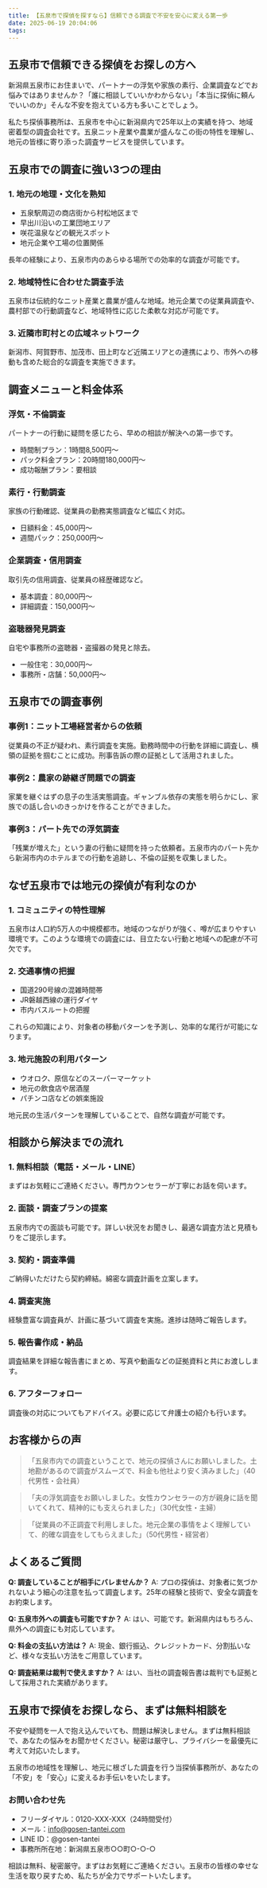 ```yaml
---
title: 【五泉市で探偵を探すなら】信頼できる調査で不安を安心に変える第一歩
date: 2025-06-19 20:04:06
tags:
---
```


## 五泉市で信頼できる探偵をお探しの方へ

新潟県五泉市にお住まいで、パートナーの浮気や家族の素行、企業調査などでお悩みではありませんか？「誰に相談していいかわからない」「本当に探偵に頼んでいいのか」そんな不安を抱えている方も多いことでしょう。

私たち探偵事務所は、五泉市を中心に新潟県内で25年以上の実績を持つ、地域密着型の調査会社です。五泉ニット産業や農業が盛んなこの街の特性を理解し、地元の皆様に寄り添った調査サービスを提供しています。

## 五泉市での調査に強い3つの理由

### 1. 地元の地理・文化を熟知
- 五泉駅周辺の商店街から村松地区まで
- 早出川沿いの工業団地エリア
- 咲花温泉などの観光スポット
- 地元企業や工場の位置関係

長年の経験により、五泉市内のあらゆる場所での効率的な調査が可能です。

### 2. 地域特性に合わせた調査手法
五泉市は伝統的なニット産業と農業が盛んな地域。地元企業での従業員調査や、農村部での行動調査など、地域特性に応じた柔軟な対応が可能です。

### 3. 近隣市町村との広域ネットワーク
新潟市、阿賀野市、加茂市、田上町など近隣エリアとの連携により、市外への移動も含めた総合的な調査を実施できます。

## 調査メニューと料金体系

### 浮気・不倫調査
パートナーの行動に疑問を感じたら、早めの相談が解決への第一歩です。
- 時間制プラン：1時間8,500円〜
- パック料金プラン：20時間180,000円〜
- 成功報酬プラン：要相談

### 素行・行動調査
家族の行動確認、従業員の勤務実態調査など幅広く対応。
- 日額料金：45,000円〜
- 週間パック：250,000円〜

### 企業調査・信用調査
取引先の信用調査、従業員の経歴確認など。
- 基本調査：80,000円〜
- 詳細調査：150,000円〜

### 盗聴器発見調査
自宅や事務所の盗聴器・盗撮器の発見と除去。
- 一般住宅：30,000円〜
- 事務所・店舗：50,000円〜

## 五泉市での調査事例

### 事例1：ニット工場経営者からの依頼
従業員の不正が疑われ、素行調査を実施。勤務時間中の行動を詳細に調査し、横領の証拠を掴むことに成功。刑事告訴の際の証拠として活用されました。

### 事例2：農家の跡継ぎ問題での調査
家業を継ぐはずの息子の生活実態調査。ギャンブル依存の実態を明らかにし、家族での話し合いのきっかけを作ることができました。

### 事例3：パート先での浮気調査
「残業が増えた」という妻の行動に疑問を持った依頼者。五泉市内のパート先から新潟市内のホテルまでの行動を追跡し、不倫の証拠を収集しました。

## なぜ五泉市では地元の探偵が有利なのか

### 1. コミュニティの特性理解
五泉市は人口約5万人の中規模都市。地域のつながりが強く、噂が広まりやすい環境です。このような環境での調査には、目立たない行動と地域への配慮が不可欠です。

### 2. 交通事情の把握
- 国道290号線の混雑時間帯
- JR磐越西線の運行ダイヤ
- 市内バスルートの把握

これらの知識により、対象者の移動パターンを予測し、効率的な尾行が可能になります。

### 3. 地元施設の利用パターン
- ウオロク、原信などのスーパーマーケット
- 地元の飲食店や居酒屋
- パチンコ店などの娯楽施設

地元民の生活パターンを理解していることで、自然な調査が可能です。

## 相談から解決までの流れ

### 1. 無料相談（電話・メール・LINE）
まずはお気軽にご連絡ください。専門カウンセラーが丁寧にお話を伺います。

### 2. 面談・調査プランの提案
五泉市内での面談も可能です。詳しい状況をお聞きし、最適な調査方法と見積もりをご提示します。

### 3. 契約・調査準備
ご納得いただけたら契約締結。綿密な調査計画を立案します。

### 4. 調査実施
経験豊富な調査員が、計画に基づいて調査を実施。進捗は随時ご報告します。

### 5. 報告書作成・納品
調査結果を詳細な報告書にまとめ、写真や動画などの証拠資料と共にお渡しします。

### 6. アフターフォロー
調査後の対応についてもアドバイス。必要に応じて弁護士の紹介も行います。

## お客様からの声

> 「五泉市内での調査ということで、地元の探偵さんにお願いしました。土地勘があるので調査がスムーズで、料金も他社より安く済みました」（40代男性・会社員）

> 「夫の浮気調査をお願いしました。女性カウンセラーの方が親身に話を聞いてくれて、精神的にも支えられました」（30代女性・主婦）

> 「従業員の不正調査で利用しました。地元企業の事情をよく理解していて、的確な調査をしてもらえました」（50代男性・経営者）

## よくあるご質問

**Q: 調査していることが相手にバレませんか？**
A: プロの探偵は、対象者に気づかれないよう細心の注意を払って調査します。25年の経験と技術で、安全な調査をお約束します。

**Q: 五泉市外への調査も可能ですか？**
A: はい、可能です。新潟県内はもちろん、県外への調査にも対応しています。

**Q: 料金の支払い方法は？**
A: 現金、銀行振込、クレジットカード、分割払いなど、様々な支払い方法をご用意しています。

**Q: 調査結果は裁判で使えますか？**
A: はい、当社の調査報告書は裁判でも証拠として採用された実績があります。

## 五泉市で探偵をお探しなら、まずは無料相談を

不安や疑問を一人で抱え込んでいても、問題は解決しません。まずは無料相談で、あなたの悩みをお聞かせください。秘密は厳守し、プライバシーを最優先に考えて対応いたします。

五泉市の地域性を理解し、地元に根ざした調査を行う当探偵事務所が、あなたの「不安」を「安心」に変えるお手伝いをいたします。

### お問い合わせ先
- フリーダイヤル：0120-XXX-XXX（24時間受付）
- メール：info@gosen-tantei.com
- LINE ID：@gosen-tantei
- 事務所所在地：新潟県五泉市○○町○-○-○

相談は無料、秘密厳守。まずはお気軽にご連絡ください。五泉市の皆様の幸せな生活を取り戻すため、私たちが全力でサポートいたします。
